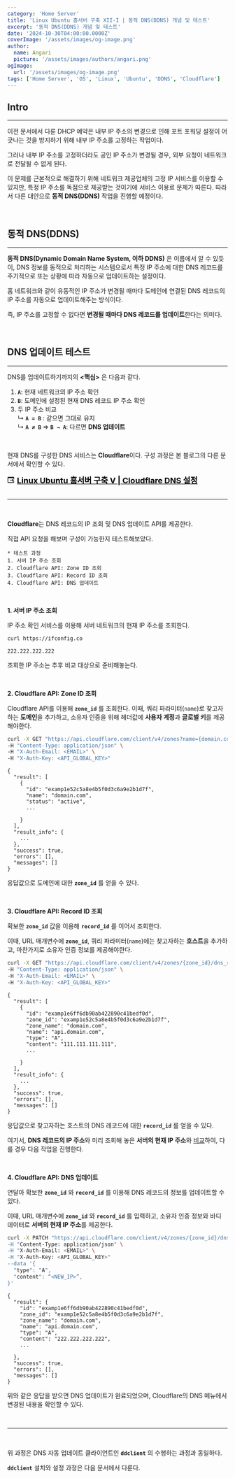 ```yaml
---
category: 'Home Server'
title: 'Linux Ubuntu 홈서버 구축 XII-I | 동적 DNS(DDNS) 개념 및 테스트'
excerpt: '동적 DNS(DDNS) 개념 및 테스트'
date: '2024-10-30T04:00:00.0000Z'
coverImage: '/assets/images/og-image.png'
author:
  name: Angari
  picture: '/assets/images/authors/angari.png'
ogImage:
  url: '/assets/images/og-image.png'
tags: ['Home Server', 'OS', 'Linux', 'Ubuntu', 'DDNS', 'Cloudflare']
---
```


## **Intro**
---

이전 문서에서 다룬 DHCP 예약은 내부 IP 주소의 변경으로 인해 포트 포워딩 설정이 어긋나는 것을 방지하기 위해 내부 IP 주소를 고정하는 작업이다.

그러나 내부 IP 주소를 고정하더라도 공인 IP 주소가 변경될 경우, 외부 요청이 네트워크로 전달될 수 없게 된다.

이 문제를 근본적으로 해결하기 위해 네트워크 제공업체의 고정 IP 서비스를 이용할 수 있지만, 특정 IP 주소를 독점으로 제공받는 것이기에 서비스 이용료  문제가 따른다. 따라서 다른 대안으로 **동적 DNS(DDNS)** 작업을 진행할 예정이다.

<br>

## **동적 DNS(DDNS)**
---

**동적 DNS(Dynamic Domain Name System, 이하 DDNS)** 은 이름에서 알 수 있듯이, DNS 정보를 동적으로 처리하는 시스템으로서 특정 IP 주소에 대한 DNS 레코드를 주기적으로 또는 상황에 따라 자동으로 업데이트하는 설정이다.

홈 네트워크와 같이 유동적인 IP 주소가 변경될 때마다 도메인에 연결된 DNS 레코드의 IP 주소를 자동으로 업데이트해주는 방식이다.

즉, IP 주소를 고정할 수 없다면 **변경될 때마다 DNS 레코드를 업데이트**한다는 의미다.

<br>

## **DNS 업데이트 테스트**
---


DNS를 업데이트하기까지의 **<핵심>** 은 다음과 같다.

1. **`A`**: 현재 네트워크의 IP 주소 확인
2. **`B`**: 도메인에 설정된 현재 DNS 레코드 IP 주소 확인
3. 두 IP 주소 비교  
↳ **`A = B`**  : 같으면 그대로 유지  
↳ **`A ≠ B`** ⇒ **`B → A`**: 다르면 **DNS 업데이트**

<br>

현재 DNS를 구성한 DNS 서비스는 **Cloudflare**이다. 구성 과정은 본 블로그의 다른 문서에서 확인할 수 있다.

  <a href="./50.md" target="_blank" style="display: flex; width: fit-content; cursor: pointer; color: black;">
    <div style="display: flex; align-items: center; gap: 6px;">
      <svg width="16" height="16" viewBox="0 0 24 24" fill="none" xmlns="http://www.w3.org/2000/svg"><path d="M9 12H18.8L16.3 9.5L17.7 8.1L22.6 13L17.7 17.9L16.3 16.5L18.8 14H9V12ZM21 17.4V20H3V6H21V8.6L23 10.6V4C23 2.9 22.1 2 21 2H3C1.9 2 1 2.9 1 4V20C1 21.1 1.9 22 3 22H21C22.1 22 23 21.1 23 20V15.4L21 17.4Z" fill="black"/></svg><span style="font-size: 18px; font-weight: 700;">Linux Ubuntu 홈서버 구축 V | Cloudflare DNS 설정</span>
    </div>
  </a>

<br>

---

<br>

**Cloudflare**는 DNS 레코드의 IP 조회 및 DNS 업데이트 API를 제공한다.

직접 API 요청을 해보며 구성이 가능한지 테스트해보았다.

```
* 테스트 과정
1. 서버 IP 주소 조회
2. Cloudflare API: Zone ID 조회
3. Cloudflare API: Record ID 조회
4. Cloudflare API: DNS 업데이트
```

<br>

**1. 서버 IP 주소 조회**

  IP 주소 확인 서비스를 이용해 서버 네트워크의 현재 IP 주소를 조회한다.

  ```zsh
  curl https://ifconfig.co
  ```
  ```
  222.222.222.222
  ```

  조회한 IP 주소는 추후 비교 대상으로 준비해놓는다.

<br>

**2. Cloudflare API: Zone ID 조회**

  Cloudflare API를 이용해 **`zone_id`** 를 조회한다. 이때, 쿼리 파라미터(`name`)로 찾고자하는 **도메인**을 추가하고, 소유자 인증을 위해 헤더값에 **사용자 계정**과 **글로벌 키**를 제공해야한다.

  ```zsh
  curl -X GET "https://api.cloudflare.com/client/v4/zones?name={domain.com}" \
  -H "Content-Type: application/json" \
  -H "X-Auth-Email: <EMAIL>" \
  -H "X-Auth-Key: <API_GLOBAL_KEY>"
  ```

  ```
  {
    "result": [
      {
        "id": "examp1e52c5a8e4b5f0d3c6a9e2b1d7f",
        "name": "domain.com",
        "status": "active",
        ...

      }
    ],
    "result_info": {
      ...
    },
    "success": true,
    "errors": [],
    "messages": []
  }
  ```

  응답값으로 도메인에 대한 **`zone_id`** 를 얻을 수 있다.

<br>

**3. Cloudflare API: Record ID 조회**

  확보한 **`zone_id`** 값을 이용해 **`record_id`** 를 이어서 조회한다.
  
  이때, URL 매개변수에 **`zone_id`**, 쿼리 파라미터(`name`)에는 찾고자하는 **호스트**을 추가하고, 마찬가지로 소유자 인증 정보를 제공해야한다.

  ```zsh
  curl -X GET "https://api.cloudflare.com/client/v4/zones/{zone_id}/dns_records?name={api.domain.com}" \
  -H "Content-Type: application/json" \
  -H "X-Auth-Email: <EMAIL>" \
  -H "X-Auth-Key: <API_GLOBAL_KEY>"
  ```

  ```
  {
    "result": [
      {
        "id": "examp1e6ff6db90ab422890c41bedf0d",
        "zone_id": "examp1e52c5a8e4b5f0d3c6a9e2b1d7f",
        "zone_name": "domain.com",
        "name": "api.domain.com",
        "type": "A",
        "content": "111.111.111.111",
        ...

      }
    ],
    "result_info": {
      ...
    },
    "success": true,
    "errors": [],
    "messages": []
  }
  ```

  응답값으로 찾고자하는 호스트의 DNS 레코드에 대한 **`record_id`** 를 얻을 수 있다.

  여기서, **DNS 레코드의 IP 주소**와 미리 조회해 놓은 **서버의 현재 IP 주소**와 <u>비교</u>하여, 다를 경우 다음 작업을 진행한다.

<br>

**4. Cloudflare API: DNS 업데이트**

  연달아 확보한 **`zone_id`** 와 **`record_id`** 를 이용해 DNS 레코드의 정보를 업데이트할 수 있다.

  이때, URL 매개변수에 **`zone_id`** 와 **`record_id`** 를 입력하고, 소유자 인증 정보와 바디 데이터로 **서버의 현재 IP 주소**를 제공한다.

  ```zsh
  curl -X PATCH "https://api.cloudflare.com/client/v4/zones/{zone_id}/dns_records/{record_id}” \
  -H "Content-Type: application/json" \
  -H "X-Auth-Email: <EMAIL>" \
  -H "X-Auth-Key: <API_GLOBAL_KEY>"
  --data '{
    "type": "A",
    "content": “<NEW_IP>”,
  }'
  ```

  ```
  {
    "result": {
      "id": "examp1e6ff6db90ab422890c41bedf0d",
      "zone_id": "examp1e52c5a8e4b5f0d3c6a9e2b1d7f",
      "zone_name": "domain.com",
      "name": "api.domain.com",
      "type": "A",
      "content": "222.222.222.222",
      ...

    },
    "success": true,
    "errors": [],
    "messages": []
  }
  ```

  위와 같은 응답을 받으면 DNS 업데이트가 완료되었으며, Cloudflare의 DNS 메뉴에서 변경된 내용을 확인할 수 있다.

<br>

---

<br>

위 과정은 DNS 자동 업데이트 클라이언트인 **`ddclient`** 의 수행하는 과정과 동일하다.

**`ddclient`** 설치와 설정 과정은 다음 문서에서 다룬다.